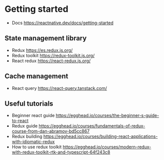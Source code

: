 # Getting started

- Docs https://reactnative.dev/docs/getting-started

## State management library

- Redux https://es.redux.js.org/
- Redux toolkit https://redux-toolkit.js.org/
- React redux https://react-redux.js.org/

## Cache management

- React query https://react-query.tanstack.com/

## Useful tutorials

- Beginner react guide https://egghead.io/courses/the-beginner-s-guide-to-react
- Redux guide https://egghead.io/courses/fundamentals-of-redux-course-from-dan-abramov-bd5cc867
- Redux building https://egghead.io/courses/building-react-applications-with-idiomatic-redux
- How to use redux toolkit https://egghead.io/courses/modern-redux-with-redux-toolkit-rtk-and-typescript-64f243c8
